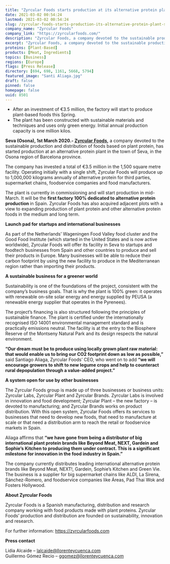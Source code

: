 ```yaml
---
title: "Zyrcular Foods starts production at its alternative protein plant in Seva (Barcelona)"
date: 2021-03-02 00:54:24
lastmod: 2021-03-02 00:54:24
slug: /zyrcular-foods-starts-production-its-alternative-protein-plant-seva-barcelona
company_name: "Zyrcular Foods"
company_link: "https://zyrcularfoods.com/"
description: "Zyrcular Foods, a company devoted to the sustainable production and distribution of foods based on plant protein, has started production at an alternative protein plant in the town of Seva, in the Osona region of Barcelona province."
excerpt: "Zyrcular Foods, a company devoted to the sustainable production and distribution of foods based on plant protein, has started production at an alternative protein plant in the town of Seva, in the Osona region of Barcelona province."
proteins: [Plant-Based]
products: [Meat, Ingredients]
topics: [Business]
regions: [Europe]
flags: [Press Release]
directory: [694, 698, 1161, 5668, 5794]
featured_image: "Santi Aliaga.jpg"
draft: false
pinned: false
homepage: false
uuid: 8501
---
```

<ul>
<li>After an investment of €3.5 million, the factory will start to produce plant-based foods this Spring.</li>
<li>The plant has been constructed with sustainable materials and techniques and uses only green energy. Initial annual production capacity is one million kilos.</li>
</ul>
<p><strong>Seva (Osona), 1st March 2020.- </strong><a href="https://zyrcularfoods.com/"><strong>Zyrcular Foods</strong></a><strong>,</strong> a company devoted to the sustainable production and distribution of foods based on plant protein, has started production at an alternative protein plant in the town of Seva, in the Osona region of Barcelona province.</p>
<p>The company has invested a total of €3.5 million in the 1,500 square metre facility. Operating initially with a single shift, Zyrcular Foods will produce up to 1,000,000 kilograms annually of alternative protein for third parties, supermarket chains, foodservice companies and food manufacturers.</p>
<p>The plant is currently in commissioning and will start production in mid-March. It will be the <strong>first factory 100% dedicated to alternative protein production </strong>in Spain. Zyrcular Foods has also acquired adjacent plots with a view to expanding production of plant protein and other alternative protein foods in the medium and long term. </p>
<p><strong>Launch pad for startups and international businesses</strong></p>
<p>As part of the Netherlands’ Wageningen Food Valley food cluster and the Good Food Institute (which started in the United States and is now active worldwide), Zyrcular Foods will offer its facility in Seva to startups and foodtech businesses from Spain and other countries to produce and sell their products in Europe. Many businesses will be able to reduce their carbon footprint by using the new facility to produce in the Mediterranean region rather than importing their products.   </p>
<p><strong>A sustainable business for a greener world</strong></p>
<p>Sustainability is one of the foundations of the project, consistent with the company’s business goals. That is why the plant is 100% green: it operates with renewable on-site solar energy and energy supplied by PEUSA (a renewable energy supplier that operates in the Pyrenees).</p>
<p>The project’s financing is also structured following the principles of sustainable finance. The plant is certified under the internationally recognised ISO 14001 environmental management standard and is practically emissions neutral. The facility is at the entry to the Biosphere Reserve of the Montseny Natural Park and its design respects the natural environment.   </p>
<p><strong>“Our dream must be to produce using locally grown plant raw material: that would enable us to bring our CO2 footprint down as low as possible,” </strong>said Santiago Aliaga, Zyrcular Foods’ CEO, who went on to add <strong>“we will encourage growers to shift to new legume crops and help to counteract rural depopulation through a value-added project.”</strong></p>
<p><strong>A system open for use by other businesses</strong></p>
<p>The Zyrcular Foods group is made up of three businesses or business units: Zyrcular Labs, Zyrcular Plant and Zyrcular Brands. Zyrcular Labs is involved in innovation and food development; Zyrcular Plant – the new factory – is devoted to manufacturing; and Zyrcular Brands works on product distribution. With this open system, Zyrcular Foods offers its services to businesses that need to develop new foods, that need to manufacture at scale or that need a distribution arm to reach the retail or foodservice markets in Spain.   </p>
<p>Aliaga affirms that <strong>“we have gone from being a distributor of big international plant protein brands like Beyond Meat, NEXT, Gardein and Sophie’s Kitchen to producing them under contract. This is a significant milestone for innovation in the food industry in Spain.”</strong></p>
<p>The company currently distributes leading international alternative protein brands like Beyond Meat, NEXT!, Gardein, Sophie’s Kitchen and Green Vie. The business is a supplier for big supermarket chains like ALDI, La Sirena, Sánchez-Romero, and foodservice companies like Áreas, Pad Thai Wok and Fosters Hollywood.</p>
<p><strong>About Zyrcular Foods</strong></p>
<p>Zyrcular Foods is a Spanish manufacturing, distribution and research company working with food products made with plant proteins. Zyrcular Foods’ production and distribution are founded on sustainability, innovation and research.</p>
<p>For further information: <a href="https://zyrcularfoods.com">https://zyrcularfoods.com</a></p>
<p><strong>Press contact</strong></p>
<p>Lidia Alcaide – <a href="mailto:lalcaide@llorenteycuenca.com">lalcaide@llorenteycuenca.com</a><br />
Guillermo Gómez Recio – <a href="mailto:ggomez@llorenteycuenca.com">ggomez@llorenteycuenca.com</a></p>
